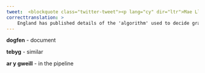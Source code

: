 ```yaml
---
tweet:  <blockquote class="twitter-tweet"><p lang="cy" dir="ltr">Mae Lloegr wedi cyhoeddi manylion yr &quot;algorithm&quot; sy&#39;n cael ei ddefnyddio i benderfynu graddau mewn dogfen fanwl 319 tudalen- <a href="https://t.co/IyrVjbVU2v">https://t.co/IyrVjbVU2v</a><a href="https://twitter.com/cymwysterau_cym?ref_src=twsrc%5Etfw">@cymwysterau_cym</a> / <a href="https://twitter.com/cbac_wjec?ref_src=twsrc%5Etfw">@cbac_wjec</a> / <a href="https://twitter.com/WG_Education?ref_src=twsrc%5Etfw">@WG_Education</a> Oes dogfen debyg ar gael / ar y gweill ar gyfer Cymru?</p>&mdash; Mathemateg (@mathemateg) <a href="https://twitter.com/mathemateg/status/1294905561771913216?ref_src=twsrc%5Etfw">August 16, 2020</a></blockquote> <script async src="https://platform.twitter.com/widgets.js" charset="utf-8"></script>
correcttranslation: >
    England has published details of the 'algorithm' used to decide grades in a detailed, 319 page document. @cymwysterau_cym/@cbac_wjec/@WG_Education Is a similar document available/in the pipeline for Wales?
---
```


**dogfen** - document

**tebyg** - similar 

**ar y gweill** - in the pipeline 








